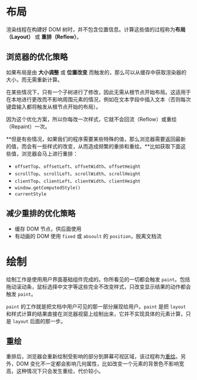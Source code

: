 # 布局

渲染线程在构建好 DOM 树时，并不包含位置信息。计算这些值的过程称为**布局（Layout）** 或 **重排（Reflow）**。



## 浏览器的优化策略

如果布局是由 **大小调整** 或 **位置改变** 而触发的，那么可以从缓存中获取渲染器的大小，而无需重新计算。

在某些情况下，只有一个子树进行了修改，因此无需从根节点开始布局。这适用于在本地进行更改而不影响周围元素的情况，例如在文本字段中插入文本（否则每次键盘输入都将触发从根节点开始的布局）。

因为这个优化方案，所以你每改一次样式，它就不会回流（Reflow）或重绘（Repaint）一次。

**但是有些情况，如果我们的程序需要某些特殊的值，那么浏览器需要返回最新的值，而会有一些样式的改变，从而造成频繁的重排和重绘。**比如获取下面这些值，浏览器会马上进行重排：

- `offsetTop`、`offsetLeft`、`offsetWidth`、`offsetHeight`
- `scrollTop`、`scrollLeft`、`scrollWidth`、`scrollHeight`
- `clientTop`、`clientLeft`、`clientWidth`、`clientHeight`
- `window.getComputedStyle()`
- `currentStyle`





## 减少重排的优化策略

- 缓存 DOM 节点，供后面使用
- 有动画的 DOM 使用 `fixed` 或 `absoult` 的 `position`，脱离文档流





# 绘制

绘制工作是使用用户界面基础组件完成的。你所看见的一切都会触发 `paint`。包括拖动滚动条，鼠标选择中文字等这些完全不改变样式，只改变显示结果的动作都会触发 `paint`。

`paint` 的工作就是把文档中用户可见的那一部分展现给用户。`paint` 是把 `layout` 和样式计算的结果直接在浏览器视窗上绘制出来，它并不实现具体的元素计算，只是 `layout` 后面的那一步。



## 重绘

重排后，浏览器会重新绘制受影响的部分到屏幕可视区域，该过程称为[重绘](https://tsejx.github.io/javascript-guidebook/browser-object-model/browser-working-principle/paint#重绘)。另外，DOM 变化不一定都会影响几何属性，比如改变一个元素的背景色不影响宽高，这种情况下只会发生重绘，代价较小。










